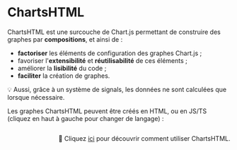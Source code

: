 <!DOCTYPE html>
<html lang="fr">
    <head>
        <meta charset="utf8"/>
        <title>ChartsHTML</title>
        <meta name="color-scheme" content="dark light">
        <meta name="viewport" content="width=device-width, initial-scale=1"/>
        <link   href="/skeleton/index.css"  rel="stylesheet">
        <script  src="/skeleton/index.js"  type="module"     blocking="render" async></script>
    </head>
    <body code-langs="html,js">
        <main>

# ChartsHTML

ChartsHTML est une surcouche de Chart.js permettant de construire des graphes par **compositions**, et ainsi de :
- **factoriser** les éléments de configuration des graphes Chart.js ;
- favoriser l'**extensibilité** et **réutilisabilité** de ces éléments ;
- améliorer la **lisibilité** du code ;
- **faciliter** la création de graphes.

💡 Aussi, grâce à un système de signals, les données ne sont calculées que lorsque nécessaire.

Les graphes ChartsHTML peuvent être créés en HTML, ou en JS/TS (cliquez en haut à gauche pour changer de langage) :

<chart-playground name="demo"></chart-playground>

<div style="float:right">

🚀 Cliquez [ici](./getting-started) pour découvrir comment utiliser ChartsHTML.

</div>

</main>
    </body>
</html>